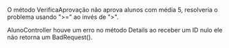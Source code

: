 O método VerificaAprovação não aprova alunos com média 5, resolveria o problema usando ">=" ao invés de ">".

AlunoController houve um erro no método Details ao receber um ID nulo ele não retorna um BadRequest().
